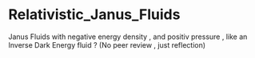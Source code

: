 # Relativistic_Janus_Fluids

Janus Fluids with negative energy density  , and positiv pressure , like an Inverse Dark Energy fluid ?
(No peer review , just reflection)
